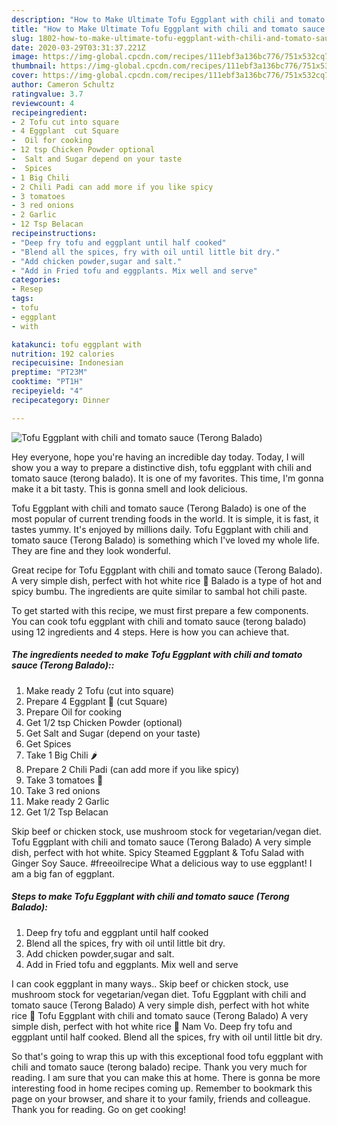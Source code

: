 ```yaml
---
description: "How to Make Ultimate Tofu Eggplant with chili and tomato sauce (Terong Balado)"
title: "How to Make Ultimate Tofu Eggplant with chili and tomato sauce (Terong Balado)"
slug: 1802-how-to-make-ultimate-tofu-eggplant-with-chili-and-tomato-sauce-terong-balado
date: 2020-03-29T03:31:37.221Z
image: https://img-global.cpcdn.com/recipes/111ebf3a136bc776/751x532cq70/tofu-eggplant-with-chili-and-tomato-sauce-terong-balado-recipe-main-photo.jpg
thumbnail: https://img-global.cpcdn.com/recipes/111ebf3a136bc776/751x532cq70/tofu-eggplant-with-chili-and-tomato-sauce-terong-balado-recipe-main-photo.jpg
cover: https://img-global.cpcdn.com/recipes/111ebf3a136bc776/751x532cq70/tofu-eggplant-with-chili-and-tomato-sauce-terong-balado-recipe-main-photo.jpg
author: Cameron Schultz
ratingvalue: 3.7
reviewcount: 4
recipeingredient:
- 2 Tofu cut into square
- 4 Eggplant  cut Square
-  Oil for cooking
- 12 tsp Chicken Powder optional
-  Salt and Sugar depend on your taste
-  Spices
- 1 Big Chili 
- 2 Chili Padi can add more if you like spicy
- 3 tomatoes 
- 3 red onions
- 2 Garlic
- 12 Tsp Belacan
recipeinstructions:
- "Deep fry tofu and eggplant until half cooked"
- "Blend all the spices, fry with oil until little bit dry."
- "Add chicken powder,sugar and salt."
- "Add in Fried tofu and eggplants. Mix well and serve"
categories:
- Resep
tags:
- tofu
- eggplant
- with

katakunci: tofu eggplant with
nutrition: 192 calories
recipecuisine: Indonesian
preptime: "PT23M"
cooktime: "PT1H"
recipeyield: "4"
recipecategory: Dinner

---
```



![Tofu Eggplant with chili and tomato sauce (Terong Balado)](https://img-global.cpcdn.com/recipes/111ebf3a136bc776/751x532cq70/tofu-eggplant-with-chili-and-tomato-sauce-terong-balado-recipe-main-photo.jpg)

Hey everyone, hope you're having an incredible day today. Today, I will show you a way to prepare a distinctive dish, tofu eggplant with chili and tomato sauce (terong balado). It is one of my favorites. This time, I'm gonna make it a bit tasty. This is gonna smell and look delicious.

Tofu Eggplant with chili and tomato sauce (Terong Balado) is one of the most popular of current trending foods in the world. It is simple, it is fast, it tastes yummy. It's enjoyed by millions daily. Tofu Eggplant with chili and tomato sauce (Terong Balado) is something which I've loved my whole life. They are fine and they look wonderful.

Great recipe for Tofu Eggplant with chili and tomato sauce (Terong Balado). A very simple dish, perfect with hot white rice 🍚 Balado is a type of hot and spicy bumbu. The ingredients are quite similar to sambal hot chili paste.


To get started with this recipe, we must first prepare a few components. You can cook tofu eggplant with chili and tomato sauce (terong balado) using 12 ingredients and 4 steps. Here is how you can achieve that.

##### The ingredients needed to make Tofu Eggplant with chili and tomato sauce (Terong Balado)::

1. Make ready 2 Tofu (cut into square)
1. Prepare 4 Eggplant 🍆 (cut Square)
1. Prepare  Oil for cooking
1. Get 1/2 tsp Chicken Powder (optional)
1. Get  Salt and Sugar (depend on your taste)
1. Get  Spices
1. Take 1 Big Chili 🌶
1. Prepare 2 Chili Padi (can add more if you like spicy)
1. Take 3 tomatoes 🍅
1. Take 3 red onions
1. Make ready 2 Garlic
1. Get 1/2 Tsp Belacan


Skip beef or chicken stock, use mushroom stock for vegetarian/vegan diet. Tofu Eggplant with chili and tomato sauce (Terong Balado) A very simple dish, perfect with hot white. Spicy Steamed Eggplant &amp; Tofu Salad with Ginger Soy Sauce. #freeoilrecipe What a delicious way to use eggplant! I am a big fan of eggplant. 

##### Steps to make Tofu Eggplant with chili and tomato sauce (Terong Balado):

1. Deep fry tofu and eggplant until half cooked
1. Blend all the spices, fry with oil until little bit dry.
1. Add chicken powder,sugar and salt.
1. Add in Fried tofu and eggplants. Mix well and serve


I can cook eggplant in many ways.. Skip beef or chicken stock, use mushroom stock for vegetarian/vegan diet. Tofu Eggplant with chili and tomato sauce (Terong Balado) A very simple dish, perfect with hot white rice 🍚 Tofu Eggplant with chili and tomato sauce (Terong Balado) A very simple dish, perfect with hot white rice 🍚 Nam Vo. Deep fry tofu and eggplant until half cooked. Blend all the spices, fry with oil until little bit dry. 

So that's going to wrap this up with this exceptional food tofu eggplant with chili and tomato sauce (terong balado) recipe. Thank you very much for reading. I am sure that you can make this at home. There is gonna be more interesting food in home recipes coming up. Remember to bookmark this page on your browser, and share it to your family, friends and colleague. Thank you for reading. Go on get cooking!
